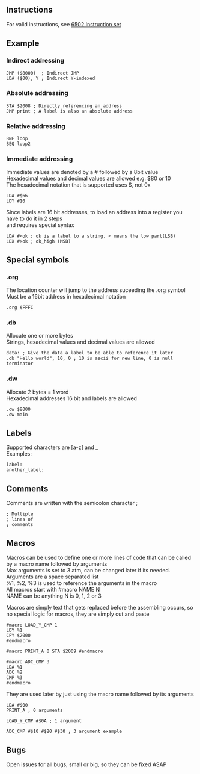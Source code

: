 ## Instructions
For valid instructions, see [6502 Instruction set](https://www.masswerk.at/6502/6502_instruction_set.html)
## Example

### Indirect addressing
```assembly
JMP ($8000)  ; Indirect JMP
LDA ($00), Y ; Indirect Y-indexed

```

### Absolute addressing
```assembly
STA $2008 ; Directly referencing an address
JMP print ; A label is also an absolute address
```

### Relative addressing
```assembly
BNE loop
BEQ loop2
```

### Immediate addressing
Immediate values are denoted by a # followed by a 8bit value  
Hexadecimal values and decimal values are allowed e.g. $80 or 10  
The hexadecimal notation that is supported uses $, not 0x  
```assembly
LDA #$66
LDY #10
```

Since labels are 16 bit addresses, to load an address into a register you have to do it in 2 steps  
and requires special syntax
```assembly
LDA #<ok ; ok is a label to a string. < means the low part(LSB)
LDX #>ok ; ok_high (MSB)
```

## Special symbols
### .org
The location counter will jump to the address suceeding the .org symbol  
Must be a 16bit address in hexadecimal notation
```assembly
.org $FFFC
```

### .db
Allocate one or more bytes  
Strings, hexadecimal values and decimal values are allowed
```assembly
data: ; Give the data a label to be able to reference it later
.db "Hello world", 10, 0 ; 10 is ascii for new line, 0 is null terminator
```

### .dw
Allocate 2 bytes = 1 word  
Hexadecimal addresses 16 bit and labels are allowed
```assembly
.dw $8000
.dw main
```

## Labels
Supported characters are [a-z] and _  
Examples:
```assembly
label:
another_label:
```

## Comments
Comments are written with the semicolon character ;  
```assembly
; Multiple
; lines of
; comments
```

## Macros
Macros can be used to define one or more lines of code that can be called by a macro name followed by arguments  
Max arguments is set to 3 atm, can be changed later if its needed. Arguments are a space separated list  
%1, %2, %3 is used to reference the arguments in the macro  
All macros start with #macro NAME N  
NAME can be anything
N is 0, 1, 2 or 3

Macros are simply text that gets replaced before the assembling occurs, so no special logic for macros, they are simply cut and paste
```assembly
#macro LOAD_Y_CMP 1
LDY %1
CPY $2000
#endmacro

#macro PRINT_A 0 STA $2009 #endmacro

#macro ADC_CMP 3
LDA %1
ADC %2
CMP %3
#endmacro
```
They are used later by just using the macro name followed by its arguments
```assembly
LDA #$00
PRINT_A ; 0 arguments

LOAD_Y_CMP #$0A ; 1 argument

ADC_CMP #$10 #$20 #$30 ; 3 argument example
```

## Bugs
Open issues for all bugs, small or big, so they can be fixed ASAP
